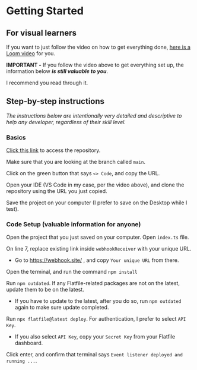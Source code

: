 # Getting Started

## For visual learners

If you want to just follow the video on how to get everything done, [here is a Loom video](https://www.loom.com/share/3c84b02d2dc1417eb390990da2284341?sid=ffe81805-94ca-4e98-84f8-9529624650be) for you.

**IMPORTANT -** If you follow the video above to get everything set up, the information below ***is still valuable to you***. 

I recommend you read through it.


## Step-by-step instructions

*The instructions below are intentionally very detailed and descriptive to help any developer, regardless of their skill level.*

### Basics
[Click this link](https://github.com/how2flatfile/submit-mapped-fields) to access the repository.  

Make sure that you are looking at the branch called `main`.  

Click on the green button that says `<> Code`, and copy the URL.  

Open your IDE (VS Code in my case, per the video above), and clone the repository using the URL you just copied.  

Save the project on your computer (I prefer to save on the Desktop while I test).  

### Code Setup (valuable information for anyone)

Open the project that you just saved on your computer. Open `index.ts` file.

On line 7, replace existing link inside `webhookReceiver` with your unique URL.
- Go to https://webhook.site/ , and copy `Your unique URL` from there.

Open the terminal, and run the command `npm install`

Run `npm outdated`. If any Flatfile-related packages are not on the latest, update them to be on the latest.
- If you have to update to the latest, after you do so, run `npm outdated` again to make sure update completed.

Run `npx flatfile@latest deploy`. For authentication, I prefer to select `API Key`.
- If you also select `API Key`, copy your `Secret Key` from your Flatfile dashboard.

Click enter, and confirm that terminal says `Event listener deployed and running ...`.